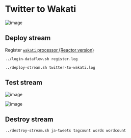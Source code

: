 # Twitter to Wakati


![image](https://cloud.githubusercontent.com/assets/106908/20398746/ed3dc868-ad31-11e6-89dd-c3a01058933e.png)


## Deploy stream

Register [`wakati` processor (Reactor version)](https://github.com/making-demo-scdf/wakati-kuromoji-processor)

``` shell
../login-dataflow.sh register.log
```

``` shell
../deploy-stream.sh twitter-to-wakati.log
```

## Test stream

![image](https://cloud.githubusercontent.com/assets/106908/20399637/17d30798-ad35-11e6-9b9d-48198b27904a.png)


![image](https://cloud.githubusercontent.com/assets/106908/20399646/22969c94-ad35-11e6-8d5b-effa484dbe77.png)


## Destroy stream

``` shell
../destroy-stream.sh ja-tweets tagcount words wordcount
```
